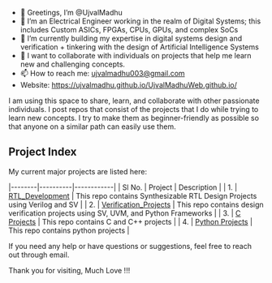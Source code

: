 - 🙏 Greetings, I’m @UjvalMadhu
- 👀 I’m an Electrical Engineer working in the realm of Digital Systems; this includes Custom ASICs, FPGAs, CPUs, GPUs, and complex SoCs
- 🌱 I’m currently building my expertise in digital systems design and verification + tinkering with the design of Artificial Intelligence Systems 
- 💞️ I want to collaborate with individuals on projects that help me learn new and challenging concepts.
- 📫 How to reach me: ujvalmadhu003@gmail.com
- Website: https://ujvalmadhu.github.io/UjvalMadhuWeb.github.io/

I am using this space to share, learn, and collaborate with other passionate individuals. I post repos that consist of the projects that I do while trying to learn new concepts. I try to make them as beginner-friendly as possible so that anyone on a similar path can easily use them.


## Project Index
My current major projects are listed here:

|--------|----------|------------|
| Sl No. | Project | Description |
| 1.    | [RTL_Development](https://github.com/UjvalMadhu/RTL_Development) | This repo contains Synthesizable RTL Design Projects using Verilog and SV |
| 2.    | [Verification_Projects](https://github.com/UjvalMadhu/Verification-Projects) | This repo contains design verification projects using SV, UVM, and Python Frameworks |
| 3.    | [C Projects](https://github.com/UjvalMadhu/C-Projects) | This repo contains C and C++ projects |
| 4.    | [Python Projects](https://github.com/UjvalMadhu/Python-Projects) | This repo contains python projects |



If you need any help or have questions or suggestions, feel free to reach out through email.

Thank you for visiting, Much Love !!! 

<!---
UjvalMadhu/UjvalMadhu is a ✨ special ✨ repository because its `README.md` [this file) appears on your GitHub profile.
You can click the Preview link to take a look at your changes.
--->
